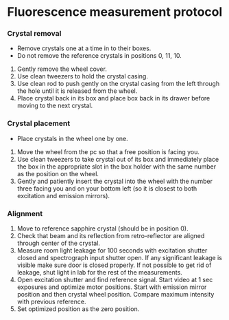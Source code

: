 # Fluorescence measurement protocol

### Crystal removal
- Remove crystals one at a time in to their boxes.
- Do not remove the reference crystals in positions 0, 11, 10.
1. Gently remove the wheel cover.
2. Use clean tweezers to hold the crystal casing.
3. Use clean rod to push gently on the crystal casing from the left through the hole until it is released from the wheel.
4. Place crystal back in its box and place box back in its drawer before moving to the next crystal.

### Crystal placement
- Place crystals in the wheel one by one.
1. Move the wheel from the pc so that a free position is facing you.
2. Use clean tweezers to take crystal out of its box and immediately place the box in the appropriate slot in the box holder with the same number as the position on the wheel.
3. Gently and patiently insert the crystal into the wheel with the number three facing you and on your bottom left (so it is closest to both excitation and emission mirrors).

### Alignment 
1. Move to reference sapphire crystal (should be in position 0).
2. Check that beam and its reflection from retro-reflector are aligned through center of the crystal.
3. Measure room light leakage for 100 seconds with excitation shutter closed and spectrograph input shutter open. If any significant leakage is visible make sure door is closed properly. If not possible to get rid of leakage, shut light in lab for the rest of the measurements.
4. Open excitation shutter and find reference signal. Start video at 1 sec exposures and optimize motor positions. Start with emission mirror position and then crystal wheel position. Compare maximum intensity with previous reference.
5. Set optimized position as the zero position. 

### 
  